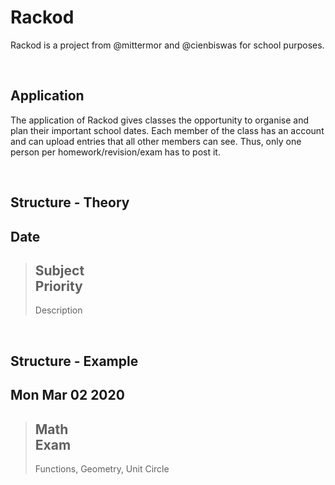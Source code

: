 # Rackod

Rackod is a project from @mittermor and @cienbiswas for school purposes.

<br>

## Application

The application of Rackod gives classes the opportunity to organise and plan their important school dates.
Each member of the class has an account and can upload entries that all other members can see.
Thus, only one person per homework/revision/exam has to post it.

<br>

## Structure - Theory

Date
---
> Subject<br>
> Priority<br>
> ---
> Description

<br>

## Structure - Example

Mon Mar 02 2020
---
> Math<br>
> Exam<br>
> ---
> Functions, Geometry, Unit Circle
